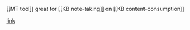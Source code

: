[[MT tool]]
great for [[KB note-taking]] on [[KB content-consumption]]

[link](https://memex.garden/)